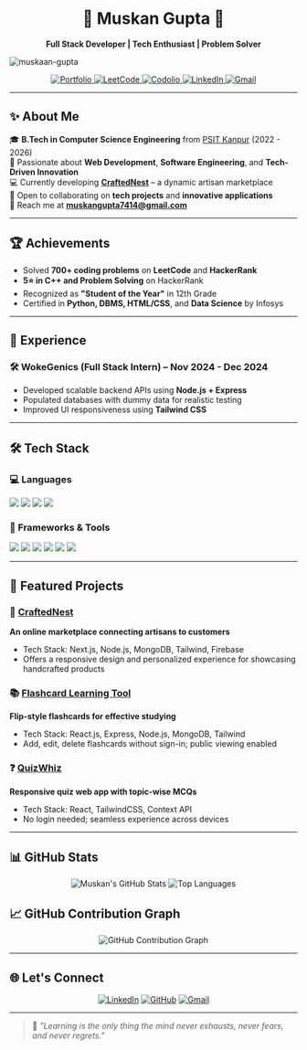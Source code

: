 <h1 align="center">🌟 Muskan Gupta 🌟</h1>  
<p align="center">  
  <b>Full Stack Developer | Tech Enthusiast | Problem Solver</b>  
</p>  
<p align="left"> <img src="https://komarev.com/ghpvc/?username=muskaan-gupta&label=Profile%20views&color=0e75b6&style=flat" alt="muskaan-gupta" /> </p>

<p align="center">  
  <a href="[https://porfolio-lake-three.vercel.app/](https://portfolio-tau-one-ldtneashdd.vercel.app/)">
    <img src="https://img.shields.io/badge/-Portfolio-%23000000?style=for-the-badge&logo=firefox&logoColor=white" alt="Portfolio">
  </a>
  <a href="https://leetcode.com/u/muskan_gupta67/">
    <img src="https://img.shields.io/badge/-LeetCode-FFA116?style=for-the-badge&logo=leetcode&logoColor=white" alt="LeetCode">
  </a>
   <a href="https://codolio.com/profile/muskan_gupta">
    <img src="https://img.shields.io/badge/-Codolio-0A66C2?style=for-the-badge&logo=bookstack&logoColor=white" alt="Codolio">
  </a>
  <a href="https://www.linkedin.com/in/muskan-gupta-858753252/">
    <img src="https://img.shields.io/badge/-LinkedIn-blue?style=for-the-badge&logo=linkedin&logoColor=white" alt="LinkedIn">
  </a>  
  <a href="mailto:muskangupta7414@gmail.com">
    <img src="https://img.shields.io/badge/-Gmail-red?style=for-the-badge&logo=gmail&logoColor=white" alt="Gmail">
  </a>
</p>

---

## ✨ About Me  

🎓 **B.Tech in Computer Science Engineering** from [PSIT Kanpur](https://psit.ac.in) (2022 - 2026)  
🧠 Passionate about **Web Development**, **Software Engineering**, and **Tech-Driven Innovation**  
💻 Currently developing **[CraftedNest](https://github.com/muskaan-gupta/CraftedNest)** – a dynamic artisan marketplace  
🧩 Open to collaborating on **tech projects** and **innovative applications**  
📧 Reach me at **muskangupta7414@gmail.com**

---

## 🏆 Achievements  

- Solved **700+ coding problems** on **LeetCode** and **HackerRank**  
- **5⭐ in C++ and Problem Solving** on HackerRank  
- Recognized as **"Student of the Year"** in 12th Grade  
- Certified in **Python, DBMS, HTML/CSS**, and **Data Science** by Infosys  

---

## 💼 Experience  

### 🛠️ WokeGenics (Full Stack Intern) – Nov 2024 - Dec 2024  
- Developed scalable backend APIs using **Node.js + Express**  
- Populated databases with dummy data for realistic testing  
- Improved UI responsiveness using **Tailwind CSS**

---

## 🛠️ Tech Stack  

### 💻 Languages  
<p>  
  <img src="https://img.shields.io/badge/-C-00599C?style=for-the-badge&logo=c&logoColor=white">  
  <img src="https://img.shields.io/badge/-C++-00599C?style=for-the-badge&logo=c%2B%2B&logoColor=white">  
  <img src="https://img.shields.io/badge/-JavaScript-F7DF1E?style=for-the-badge&logo=javascript&logoColor=black">  
  <img src="https://img.shields.io/badge/-SQL-4479A1?style=for-the-badge&logo=MySQL&logoColor=white">  
</p>  

### 🚀 Frameworks & Tools  
<p>  
  <img src="https://img.shields.io/badge/-React.js-61DAFB?style=for-the-badge&logo=react&logoColor=black">  
  <img src="https://img.shields.io/badge/-Node.js-339933?style=for-the-badge&logo=node.js&logoColor=white">  
  <img src="https://img.shields.io/badge/-Express.js-000000?style=for-the-badge&logo=express&logoColor=white">  
  <img src="https://img.shields.io/badge/-MongoDB-47A248?style=for-the-badge&logo=mongodb&logoColor=white">  
  <img src="https://img.shields.io/badge/-TailwindCSS-38B2AC?style=for-the-badge&logo=tailwind-css&logoColor=white">  
  <img src="https://img.shields.io/badge/-Firebase-FFCA28?style=for-the-badge&logo=firebase&logoColor=white">  
</p>

---

## 🚀 Featured Projects  

### 🎨 [CraftedNest](https://github.com/muskaan-gupta/CraftedNest)  
**An online marketplace connecting artisans to customers**  
- Tech Stack: Next.js, Node.js, MongoDB, Tailwind, Firebase  
- Offers a responsive design and personalized experience for showcasing handcrafted products  

### 📚 [Flashcard Learning Tool](https://app-flashlearn.onrender.com/)  
**Flip-style flashcards for effective studying**  
- Tech Stack: React.js, Express, Node.js, MongoDB, Tailwind  
- Add, edit, delete flashcards without sign-in; public viewing enabled  

### ❓ [QuizWhiz](https://quizwhiz-mu.vercel.app/)  
**Responsive quiz web app with topic-wise MCQs**  
- Tech Stack: React, TailwindCSS, Context API  
- No login needed; seamless experience across devices  

---

## 📊 GitHub Stats  

<div align="center">  
  <img src="https://github-readme-stats.vercel.app/api?username=muskaan-gupta&show_icons=true&theme=tokyonight" alt="Muskan's GitHub Stats" />  
  <img src="https://github-readme-stats.vercel.app/api/top-langs/?username=muskaan-gupta&layout=compact&theme=tokyonight" alt="Top Languages" />  
</div>  

## 📈 GitHub Contribution Graph

<div align="center">
  <img src="https://github-readme-activity-graph.vercel.app/graph?username=muskaan-gupta&theme=tokyo-night&hide_border=true" alt="GitHub Contribution Graph" />
</div>

---

## 🌐 Let's Connect  

<p align="center">  
  <a href="https://www.linkedin.com/in/muskan-gupta-858753252/"><img src="https://img.shields.io/badge/-LinkedIn-blue?style=for-the-badge&logo=linkedin&logoColor=white" alt="LinkedIn"></a>  
  <a href="https://github.com/muskaan-gupta"><img src="https://img.shields.io/badge/-GitHub-black?style=for-the-badge&logo=github&logoColor=white" alt="GitHub"></a>  
  <a href="mailto:muskangupta7414@gmail.com"><img src="https://img.shields.io/badge/-Gmail-red?style=for-the-badge&logo=gmail&logoColor=white" alt="Gmail"></a>  
</p>  

---

> 🌱 *"Learning is the only thing the mind never exhausts, never fears, and never regrets."*

